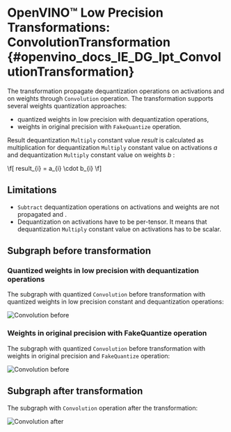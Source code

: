 # OpenVINO™ Low Precision Transformations: ConvolutionTransformation {#openvino_docs_IE_DG_lpt_ConvolutionTransformation}

The transformation propagate dequantization operations on activations and on weights through `Convolution` operation. The transformation supports several weights quantization approaches:
* quantized weights in low precision with dequantization operations,
* weights in original precision with `FakeQuantize` operation.

Result dequantization `Multiply` constant value *result* is calculated as multiplication for dequantization `Multiply` constant value on activations *a* and dequantization `Multiply` constant value on weights *b* :

\f[
result_{i} = a_{i} \cdot b_{i}
\f]

## Limitations
* `Subtract` dequantization operations on activations and weights are not propagated and .
* Dequantization on activations have to be per-tensor. It means that dequantization `Multiply` constant value on activations has to be scalar.

## Subgraph before transformation

### Quantized weights in low precision with dequantization operations
The subgraph with quantized `Convolution` before transformation with quantized weights in low precision constant and dequantization operations:

![Convolution before](img/fq_and_convolution.common.png)

### Weights in original precision with FakeQuantize operation
The subgraph with quantized `Convolution` before transformation with weights in original precision and `FakeQuantize` operation:

![Convolution before](img/fq_fq_and_convolution.common.png)

## Subgraph after transformation
The subgraph with `Convolution` operation after the transformation:

![Convolution after](img/fq_and_convolution.transformed.png)